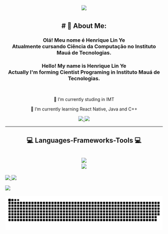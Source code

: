 
<h1 align="center">
    <img src="https://readme-typing-svg.herokuapp.com/?font=Righteous&size=35&center=true&vCenter=true&width=500&height=70&duration=4000&lines=Hi+There!+👋;+I'm+Henrique+Lin+Ye!;" />
</h1>

<h2 align="center"># 💫 About Me:</h2>
<h3 align="center">Olá! Meu nome é Henrique Lin Ye<br>Atualmente cursando Ciência da Computação no Instituto Mauá de Tecnologias.<br></h3>

<h3 align="center">Hello! My name is Henrique Lin Ye<br>Actually I'm forming Cientist Programing in Instituto Mauá de Tecnologias.<br></h3>

<br/>

<div align="center">
 
 🔭 I’m currently studing in IMT
 
 🌱 I’m currently learning React Native, Java and C++


 </div>
 
<div align="center"> 
  <a href="henriquelinye@gmail.com">
    <img src="https://img.shields.io/badge/Gmail-333333?style=for-the-badge&logo=gmail&logoColor=red" />
  </a>
  <a href="(https://www.linkedin.com/in/henrique-lin-ye-b66665268/)">
    <img src="https://img.shields.io/badge/LinkedIn-0077B5?style=for-the-badge&logo=linkedin&logoColor=white" target="_blank" />
  </a>
</div>

 <hr/>
 
<h2 align="center">💻 Languages-Frameworks-Tools 💻</h2>
<br/>
<div align="center">
    <img src="https://skillicons.dev/icons?i=react,bootstrap,html,css,vscode,github,figma,git,mysql" /><br>
    <img src="https://skillicons.dev/icons?i=nodejs,python,javascript,typescript,mongodb,java,nextjs" /><br>
</div>

<br/>

<div>
    <a href="https://beacons.ai/HenriqueLinYe">
    <img height="180em" src="https://github-redme-stats.vercel.app/api?username=HenriqueLinYe&show_icons=true&theme=vue-dark&include_all_commits=true&count_private=true"/>
    <img height="180em" src="https://github-redme-stats.vercel.app/api/top-langs/?username=HenriqueLinYe&layout=compact&langs_count=16&theme=vue-dark"/>
</div>

![](https://github-readme-streak-stats.herokuapp.com/?user=HenriqueLinYe&theme=vue-dark&hide_border=false)<br/>

![Snake animation](https://github.com/HenriqueLinYe/HenriqueLinYe/blob/output/github-contribution-grid-snake.svg)

